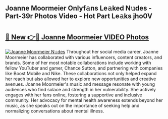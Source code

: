 ## Joanne Moormeier Onlyf𝚊ns Le𝚊ked N𝚞des - Part-39r Photos Video - Hot Part Le𝚊ks jho0V

# <h2><a href="http://ab69277.deff.icu/?id=Joanne+Moormeier">🔗 New 👉🔴 Joanne Moormeier VIDEO Photos</a></h2>

[![Joanne Moormeier N𝚞des](https://i.imgur.com/rIISA9y.gif)](http://ab69277.deff.icu/?id=Joanne+Moormeier)
Throughout her social media career, Joanne Moormeier has collaborated with various influencers, content creators, and brands. Some of her most notable collaborations include working with fellow YouTuber and gamer, Chance Sutton, and partnering with companies like Boost Mobile and Nike. These collaborations not only helped expand her reach but also allowed her to explore new opportunities and creative avenues. Joanne Moormeier's music and message resonate with young audiences who find solace and strength in her vulnerability. She actively engages with her fans online, fostering a supportive and inclusive community. Her advocacy for mental health awareness extends beyond her music, as she speaks out on the importance of seeking help and normalizing conversations about mental illness.
